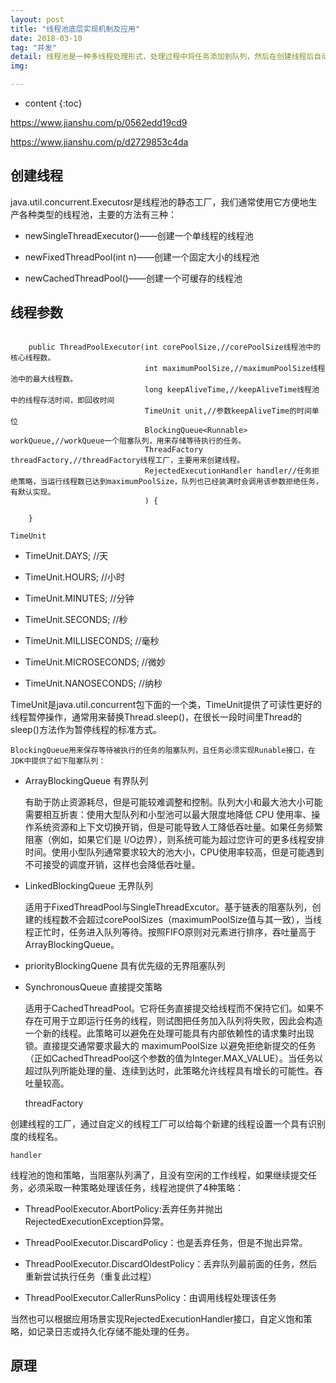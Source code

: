 ```yaml
---
layout: post
title: "线程池底层实现机制及应用"
date: 2018-03-10
tag: "并发"
detail: 线程池是一种多线程处理形式，处理过程中将任务添加到队列，然后在创建线程后自动启动这些任务。线程池线程都是后台线程。每个线程都使用默认的堆栈大小，以默认的优先级运行，并处于多线程单元中。如果某个线程在托管代码中空闲（如正在等待某个事件）,则线程池将插入另一个辅助线程来使所有处理器保持繁忙。如果所有线程池线程都始终保持繁忙，但队列中包含挂起的工作，则线程池将在一段时间后创建另一个辅助线程但线程的数目永远不会超过最大值。超过最大值的线程可以排队，但他们要等到其他线程完成后才启动。
img: 

---
```


* content
{:toc}


https://www.jianshu.com/p/0562edd19cd9

https://www.jianshu.com/p/d2729853c4da

## 创建线程

java.util.concurrent.Executosr是线程池的静态工厂，我们通常使用它方便地生产各种类型的线程池，主要的方法有三种：

* newSingleThreadExecutor()——创建一个单线程的线程池

* newFixedThreadPool(int n)——创建一个固定大小的线程池

* newCachedThreadPool()——创建一个可缓存的线程池

## 线程参数

```aidl

    public ThreadPoolExecutor(int corePoolSize,//corePoolSize线程池中的核心线程数。
                              int maximumPoolSize,//maximumPoolSize线程池中的最大线程数。
                              long keepAliveTime,//keepAliveTime线程池中的线程存活时间，即回收时间
                              TimeUnit unit,//参数keepAliveTime的时间单位
                              BlockingQueue<Runnable> workQueue,//workQueue一个阻塞队列，用来存储等待执行的任务。
                              ThreadFactory threadFactory,//threadFactory线程工厂，主要用来创建线程。
                              RejectedExecutionHandler handler//任务拒绝策略，当运行线程数已达到maximumPoolSize，队列也已经装满时会调用该参数拒绝任务，有默认实现。
                              ) {
        
    }

```
    TimeUnit

* TimeUnit.DAYS;    //天

* TimeUnit.HOURS;    //小时

* TimeUnit.MINUTES;    //分钟

* TimeUnit.SECONDS;    //秒

* TimeUnit.MILLISECONDS;    //毫秒

* TimeUnit.MICROSECONDS;    //微妙

* TimeUnit.NANOSECONDS;    //纳秒

TimeUnit是java.util.concurrent包下面的一个类，TimeUnit提供了可读性更好的线程暂停操作，通常用来替换Thread.sleep()，在很长一段时间里Thread的sleep()方法作为暂停线程的标准方式。

    BlockingQueue用来保存等待被执行的任务的阻塞队列，且任务必须实现Runable接口，在JDK中提供了如下阻塞队列：

* ArrayBlockingQueue 有界队列

    有助于防止资源耗尽，但是可能较难调整和控制。队列大小和最大池大小可能需要相互折衷：使用大型队列和小型池可以最大限度地降低 CPU 使用率、操作系统资源和上下文切换开销，但是可能导致人工降低吞吐量。如果任务频繁阻塞（例如，如果它们是 I/O边界），则系统可能为超过您许可的更多线程安排时间。使用小型队列通常要求较大的池大小，CPU使用率较高，但是可能遇到不可接受的调度开销，这样也会降低吞吐量。
    
* LinkedBlockingQueue 无界队列

    适用于FixedThreadPool与SingleThreadExcutor。基于链表的阻塞队列，创建的线程数不会超过corePoolSizes（maximumPoolSize值与其一致），当线程正忙时，任务进入队列等待。按照FIFO原则对元素进行排序，吞吐量高于ArrayBlockingQueue。

* priorityBlockingQuene 具有优先级的无界阻塞队列


* SynchronousQueue 直接提交策略

    适用于CachedThreadPool。它将任务直接提交给线程而不保持它们。如果不存在可用于立即运行任务的线程，则试图把任务加入队列将失败，因此会构造一个新的线程。此策略可以避免在处理可能具有内部依赖性的请求集时出现锁。直接提交通常要求最大的 maximumPoolSize 以避免拒绝新提交的任务（正如CachedThreadPool这个参数的值为Integer.MAX_VALUE）。当任务以超过队列所能处理的量、连续到达时，此策略允许线程具有增长的可能性。吞吐量较高。


    threadFactory

创建线程的工厂，通过自定义的线程工厂可以给每个新建的线程设置一个具有识别度的线程名。




    handler 
    
线程池的饱和策略，当阻塞队列满了，且没有空闲的工作线程，如果继续提交任务，必须采取一种策略处理该任务，线程池提供了4种策略：

* ThreadPoolExecutor.AbortPolicy:丢弃任务并抛出RejectedExecutionException异常。 

* ThreadPoolExecutor.DiscardPolicy：也是丢弃任务，但是不抛出异常。 

* ThreadPoolExecutor.DiscardOldestPolicy：丢弃队列最前面的任务，然后重新尝试执行任务（重复此过程）

* ThreadPoolExecutor.CallerRunsPolicy：由调用线程处理该任务 

当然也可以根据应用场景实现RejectedExecutionHandler接口，自定义饱和策略，如记录日志或持久化存储不能处理的任务。    
  


## 原理
